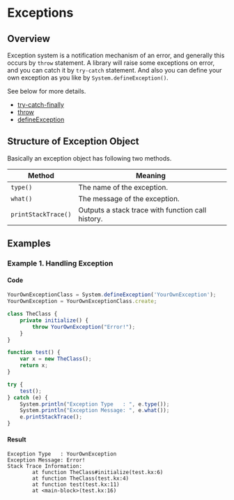 # Exceptions

## Overview

Exception system is a notification mechanism of an error, and generally this occurs by `throw` statement.
A library will raise some exceptions on error, and you can catch it by `try-catch` statement.
And also you can define your own exception as you like by `System.defineException()`.

See below for more details.

* [try-catch-finally](../../statement/try_catch_finally.md)
* [throw](../../statement/throw.md)
* [defineException](../function/define_exception.md)

## Structure of Exception Object

Basically an exception object has following two methods.

|       Method        |                      Meaning                      |
| ------------------- | ------------------------------------------------- |
| `type()`            | The name of the exception.                        |
| `what()`            | The message of the exception.                     |
| `printStackTrace()` | Outputs a stack trace with function call history. |

## Examples

### Example 1. Handling Exception

#### Code

```javascript
YourOwnExceptionClass = System.defineException('YourOwnException');
YourOwnException = YourOwnExceptionClass.create;

class TheClass {
    private initialize() {
        throw YourOwnException("Error!");
    }
}

function test() {
    var x = new TheClass();
    return x;
}

try {
    test();
} catch (e) {
    System.println("Exception Type   : ", e.type());
    System.println("Exception Message: ", e.what());
    e.printStackTrace();
}
```

#### Result

```
Exception Type   : YourOwnException
Exception Message: Error!
Stack Trace Information:
        at function TheClass#initialize(test.kx:6)
        at function TheClass(test.kx:4)
        at function test(test.kx:11)
        at <main-block>(test.kx:16)
```
